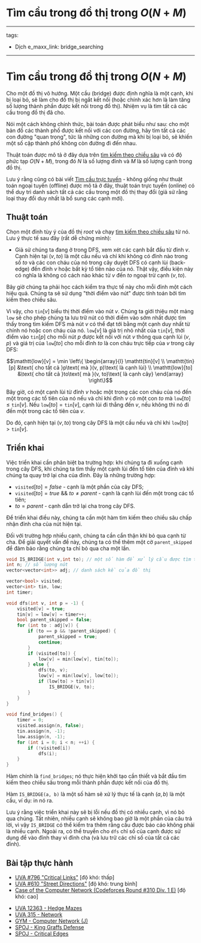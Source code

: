 # Tìm cầu trong đồ thị trong $O(N + M)$

---
tags:
  - Dịch
e_maxx_link: bridge_searching
---

# Tìm cầu trong đồ thị trong $O(N + M)$

Cho một đồ thị vô hướng. Một cầu (bridge) được định nghĩa là một cạnh, khi bị loại bỏ, sẽ làm cho đồ thị bị ngắt kết nối (hoặc chính xác hơn là làm tăng số lượng thành phần được kết nối trong đồ thị). Nhiệm vụ là tìm tất cả các cầu trong đồ thị đã cho.

Nói một cách không chính thức, bài toán được phát biểu như sau: cho một bản đồ các thành phố được kết nối với các con đường, hãy tìm tất cả các con đường "quan trọng", tức là những con đường mà khi bị loại bỏ, sẽ khiến một số cặp thành phố không còn đường đi đến nhau.

Thuật toán được mô tả ở đây dựa trên [tìm kiếm theo chiều sâu](depth-first-search.md) và có độ phức tạp $O(N + M)$, trong đó $N$ là số lượng đỉnh và $M$ là số lượng cạnh trong đồ thị.

Lưu ý rằng cũng có bài viết [Tìm cầu trực tuyến](bridge-searching-online.md) - không giống như thuật toán ngoại tuyến (offline) được mô tả ở đây, thuật toán trực tuyến (online) có thể duy trì danh sách tất cả các cầu trong một đồ thị thay đổi (giả sử rằng loại thay đổi duy nhất là bổ sung các cạnh mới).

## Thuật toán

Chọn một đỉnh tùy ý của đồ thị $root$ và chạy [tìm kiếm theo chiều sâu](depth-first-search.md) từ nó. Lưu ý thực tế sau đây (rất dễ chứng minh):

- Giả sử chúng ta đang ở trong DFS, xem xét các cạnh bắt đầu từ đỉnh $v$. Cạnh hiện tại $(v, to)$ là một cầu nếu và chỉ khi không có đỉnh nào trong số $to$ và các con cháu của nó trong cây duyệt DFS có cạnh lùi (back-edge) đến đỉnh $v$ hoặc bất kỳ tổ tiên nào của nó. Thật vậy, điều kiện này có nghĩa là không có cách nào khác từ $v$ đến $to$ ngoại trừ cạnh $(v, to)$.

Bây giờ chúng ta phải học cách kiểm tra thực tế này cho mỗi đỉnh một cách hiệu quả. Chúng ta sẽ sử dụng "thời điểm vào nút" được tính toán bởi tìm kiếm theo chiều sâu.

Vì vậy, cho $\mathtt{tin}[v]$ biểu thị thời điểm vào nút $v$. Chúng ta giới thiệu một mảng $\mathtt{low}$ sẽ cho phép chúng ta lưu trữ nút có thời điểm vào sớm nhất được tìm thấy trong tìm kiếm DFS mà nút $v$ có thể đạt tới bằng một cạnh duy nhất từ ​​chính nó hoặc con cháu của nó. $\mathtt{low}[v]$ là giá trị nhỏ nhất của $\mathtt{tin}[v]$, thời điểm vào $\mathtt{tin}[p]$ cho mỗi nút $p$ được kết nối với nút $v$ thông qua cạnh lùi $(v, p)$ và giá trị của $\mathtt{low}[to]$ cho mỗi đỉnh $to$ là con cháu trực tiếp của $v$ trong cây DFS:

$$\mathtt{low}[v] = \min \left\{ 
    \begin{array}{l}
    \mathtt{tin}[v] \\ 
    \mathtt{tin}[p]  &\text{ cho tất cả }p\text{ mà }(v, p)\text{ là cạnh lùi} \\ 
    \mathtt{low}[to] &\text{ cho tất cả }to\text{ mà }(v, to)\text{ là cạnh cây}
    \end{array}
\right\}$$

Bây giờ, có một cạnh lùi từ đỉnh $v$ hoặc một trong các con cháu của nó đến một trong các tổ tiên của nó nếu và chỉ khi đỉnh $v$ có một con $to$ mà $\mathtt{low}[to] \leq \mathtt{tin}[v]$. Nếu $\mathtt{low}[to] = \mathtt{tin}[v]$, cạnh lùi đi thẳng đến $v$, nếu không thì nó đi đến một trong các tổ tiên của $v$.

Do đó, cạnh hiện tại $(v, to)$ trong cây DFS là một cầu nếu và chỉ khi $\mathtt{low}[to] > \mathtt{tin}[v]$.

## Triển khai

Việc triển khai cần phân biệt ba trường hợp: khi chúng ta đi xuống cạnh trong cây DFS, khi chúng ta tìm thấy một cạnh lùi đến tổ tiên của đỉnh và khi chúng ta quay trở lại cha của đỉnh. Đây là những trường hợp:

- $\mathtt{visited}[to] = false$ - cạnh là một phần của cây DFS;
- $\mathtt{visited}[to] = true$ && $to \neq parent$ - cạnh là cạnh lùi đến một trong các tổ tiên;
- $to = parent$ - cạnh dẫn trở lại cha trong cây DFS.

Để triển khai điều này, chúng ta cần một hàm tìm kiếm theo chiều sâu chấp nhận đỉnh cha của nút hiện tại.

Đối với trường hợp nhiều cạnh, chúng ta cần cẩn thận khi bỏ qua cạnh từ cha. Để giải quyết vấn đề này, chúng ta có thể thêm một cờ `parent_skipped` để đảm bảo rằng chúng ta chỉ bỏ qua cha một lần.

```{.cpp file=bridge_searching_offline}
void IS_BRIDGE(int v,int to); // một số hàm để xử lý cầu được tìm thấy
int n; // số lượng nút
vector<vector<int>> adj; // danh sách kề của đồ thị

vector<bool> visited;
vector<int> tin, low;
int timer;

void dfs(int v, int p = -1) {
    visited[v] = true;
    tin[v] = low[v] = timer++;
    bool parent_skipped = false;
    for (int to : adj[v]) {
        if (to == p && !parent_skipped) {
            parent_skipped = true;
            continue;
        }
        if (visited[to]) {
            low[v] = min(low[v], tin[to]);
        } else {
            dfs(to, v);
            low[v] = min(low[v], low[to]);
            if (low[to] > tin[v])
                IS_BRIDGE(v, to);
        }
    }
}

void find_bridges() {
    timer = 0;
    visited.assign(n, false);
    tin.assign(n, -1);
    low.assign(n, -1);
    for (int i = 0; i < n; ++i) {
        if (!visited[i])
            dfs(i);
    }
}
```

Hàm chính là `find_bridges`; nó thực hiện khởi tạo cần thiết và bắt đầu tìm kiếm theo chiều sâu trong mỗi thành phần được kết nối của đồ thị.

Hàm `IS_BRIDGE(a, b)` là một số hàm sẽ xử lý thực tế là cạnh $(a, b)$ là một cầu, ví dụ: in nó ra.

Lưu ý rằng việc triển khai này sẽ bị lỗi nếu đồ thị có nhiều cạnh, vì nó bỏ qua chúng. Tất nhiên, nhiều cạnh sẽ không bao giờ là một phần của câu trả lời, vì vậy `IS_BRIDGE` có thể kiểm tra thêm rằng cầu được báo cáo không phải là nhiều cạnh. Ngoài ra, có thể truyền cho `dfs` chỉ số của cạnh được sử dụng để vào đỉnh thay vì đỉnh cha (và lưu trữ các chỉ số của tất cả các đỉnh).

## Bài tập thực hành

- [UVA #796 "Critical Links"](http://uva.onlinejudge.org/index.php?option=com_onlinejudge&Itemid=8&page=show_problem&problem=737) [độ khó: thấp]
- [UVA #610 "Street Directions"](http://uva.onlinejudge.org/index.php?option=com_onlinejudge&Itemid=8&page=show_problem&problem=551) [độ khó: trung bình]
- [Case of the Computer Network (Codeforces Round #310 Div. 1 E)](http://codeforces.com/problemset/problem/555/E) [độ khó: cao]
* [UVA 12363 - Hedge Mazes](https://uva.onlinejudge.org/index.php?option=onlinejudge&page=show_problem&problem=3785)
* [UVA 315 - Network](https://uva.onlinejudge.org/index.php?option=com_onlinejudge&Itemid=8&page=show_problem&problem=251)
* [GYM - Computer Network (J)](http://codeforces.com/gym/100114)
* [SPOJ - King Graffs Defense](http://www.spoj.com/problems/GRAFFDEF/)
* [SPOJ - Critical Edges](http://www.spoj.com/problems/EC_P/)
